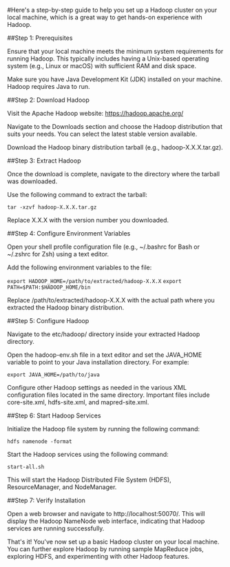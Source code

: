 #Here's a step-by-step guide to help you set up a Hadoop cluster on your local machine, which is a great way to get hands-on experience with Hadoop.

##Step 1: Prerequisites

Ensure that your local machine meets the minimum system requirements for running Hadoop. This typically includes having a Unix-based operating system (e.g., Linux or macOS) with sufficient RAM and disk space.

Make sure you have Java Development Kit (JDK) installed on your machine. Hadoop requires Java to run.

##Step 2: Download Hadoop

Visit the Apache Hadoop website: https://hadoop.apache.org/

Navigate to the Downloads section and choose the Hadoop distribution that suits your needs. You can select the latest stable version available.

Download the Hadoop binary distribution tarball (e.g., hadoop-X.X.X.tar.gz).

##Step 3: Extract Hadoop

Once the download is complete, navigate to the directory where the tarball was downloaded.

Use the following command to extract the tarball:

`tar -xzvf hadoop-X.X.X.tar.gz`

Replace X.X.X with the version number you downloaded.

##Step 4: Configure Environment Variables

Open your shell profile configuration file (e.g., ~/.bashrc for Bash or ~/.zshrc for Zsh) using a text editor.

Add the following environment variables to the file:

`export HADOOP_HOME=/path/to/extracted/hadoop-X.X.X`
`export PATH=$PATH:$HADOOP_HOME/bin`

Replace /path/to/extracted/hadoop-X.X.X with the actual path where you extracted the Hadoop binary distribution.

##Step 5: Configure Hadoop

Navigate to the etc/hadoop/ directory inside your extracted Hadoop directory.

Open the hadoop-env.sh file in a text editor and set the JAVA_HOME variable to point to your Java installation directory. For example:

`export JAVA_HOME=/path/to/java`

Configure other Hadoop settings as needed in the various XML configuration files located in the same directory. Important files include core-site.xml, hdfs-site.xml, and mapred-site.xml.

##Step 6: Start Hadoop Services

Initialize the Hadoop file system by running the following command:

`hdfs namenode -format`

Start the Hadoop services using the following command:

`start-all.sh`

This will start the Hadoop Distributed File System (HDFS), ResourceManager, and NodeManager.

##Step 7: Verify Installation

Open a web browser and navigate to http://localhost:50070/. This will display the Hadoop NameNode web interface, indicating that Hadoop services are running successfully.

That's it! You've now set up a basic Hadoop cluster on your local machine. You can further explore Hadoop by running sample MapReduce jobs, exploring HDFS, and experimenting with other Hadoop features.
